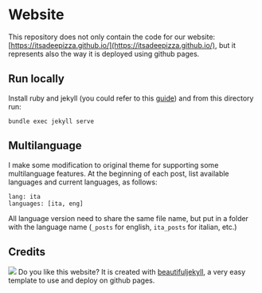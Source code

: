 # Website

This repository does not only contain the code for our website: [https://itsadeepizza.github.io/](https://itsadeepizza.github.io/), but it represents also the way it is deployed using github pages.


## Run locally

Install ruby and jekyll (you could refer to this [guide](https://docs.github.com/fr/pages/setting-up-a-github-pages-site-with-jekyll/testing-your-github-pages-site-locally-with-jekyll)) and from this directory run:

```bundle exec jekyll serve```


## Multilanguage
I make some modification to original theme for supporting some multilanguage features.
At the beginning of each post, list available languages and current languages, as follows:

```
lang: ita
languages: [ita, eng]
```

All language version need to share the same file name, but put in a folder with the language name (`_posts` 
for english, `ita_posts` for italian, etc.)

## Credits
![](https://i.imgur.com/zNBkzj1.png)
Do you like this website? It is created with [beautifuljekyll](https://beautifuljekyll.com), a very easy template to use and deploy on github pages.
